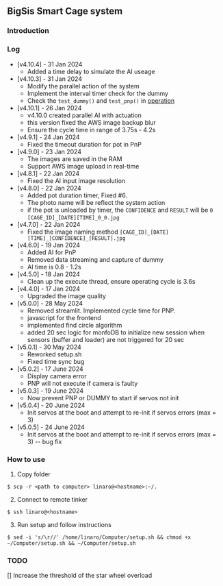 ## BigSis Smart Cage system

### Introduction

### Log

- [v4.10.4] - 31 Jan 2024
  - Added a time delay to simulate the AI useage
- [v4.10.3] - 31 Jan 2024
  - Modify the parallel action of the system
  - Implement the interval timer check for the dummy
  - Check the `test_dummy()` and `test_pnp()` in [operation](src/operation/__init__.py)
- [v4.10.1] - 26 Jan 2024
  - v4.10.0 created parallel AI with actuation
  - this version fixed the AWS image backup blur
  - Ensure the cycle time in range of 3.75s - 4.2s
- [v4.9.1] - 24 Jan 2024
  - Fixed the timeout duration for pot in PnP
- [v4.9.0] - 23 Jan 2024
  - The images are saved in the RAM
  - Support AWS image upload in real-time
- [v4.8.1] - 22 Jan 2024
  - Fixed the AI input image resolution
- [v4.8.0] - 22 Jan 2024
  - Added pot duration timer, Fixed #6.
  - The photo name will be reflect the system action
  - if the pot is unloaded by timer, the `CONFIDENCE` and `RESULT` will be `0`
    `[CAGE_ID]_[DATE][TIME]_0_0.jpg`
- [v4.7.0] - 22 Jan 2024
  - Fixed the image naming method
    `[CAGE_ID]_[DATE][TIME]_[CONFIDENCE]_[RESULT].jpg`
- [v4.6.0] - 19 Jan 2024
  - Added AI for PnP
  - Removed data streaming and capture of dummy
  - AI time is 0.8 - 1.2s
- [v4.5.0] - 18 Jan 2024
  - Clean up the execute thread, ensure operating cycle is 3.6s
- [v4.4.0] - 17 Jan 2024
  - Upgraded the image quality
- [v5.0.0] - 28 May 2024
  - Removed streamlit. Implemented cycle time for PNP.
  - javascript for the frontend
  - implemented find circle algorithm
  - added 20 sec logic for monfoDB to initialize new session when sensors (buffer and loader) are not triggered for 20 sec
- [v5.0.1] - 30 May 2024
  - Reworked setup.sh
  - Fixed time sync bug
- [v5.0.2] - 17 June 2024
  - Display camera error
  - PNP will not execute if camera is faulty
- [v5.0.3] - 19 June 2024
  - Now prevent PNP or DUMMY to start if servos not init
- [v5.0.4] - 20 June 2024
  - Init servos at the boot and attempt to re-init if servos errors (max = 3)
- [v5.0.5] - 24 June 2024
  - Init servos at the boot and attempt to re-init if servos errors (max = 3) -- bug fix

### How to use

1. Copy folder

```
$ scp -r <path to computer> linaro@<hostname>:~/.
```

2. Connect to remote tinker

```
$ ssh linaro@<hostname>
```

3. Run setup and follow instructions

```
$ sed -i 's/\r//' /home/linaro/Computer/setup.sh && chmod +x ~/Computer/setup.sh && ~/Computer/setup.sh
```

### TODO

[] Increase the threshold of the star wheel overload
